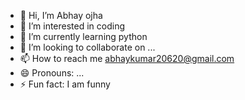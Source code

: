 - 👋 Hi, I’m Abhay ojha 
- 👀 I’m interested in coding
- 🌱 I’m currently learning python
- 💞️ I’m looking to collaborate on ...
- 📫 How to reach me abhaykumar20620@gmail.com
- 😄 Pronouns: ...
- ⚡ Fun fact: I am funny 

<!---
Avay62/Avay62 is a ✨ special ✨ repository because its `README.md` (this file) appears on your GitHub profile.
You can click the Preview link to take a look at your changes.
--->
